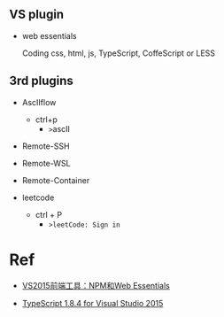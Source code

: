 ## VS plugin

+ web essentials

  Coding css, html, js, TypeScript, CoffeScript or LESS
  


## 3rd plugins

+ AscIIflow
  + ctrl+p 
    + `>`ascII

+ Remote-SSH
+ Remote-WSL
+ Remote-Container

+ leetcode
  + ctrl + P 
    + `>leetCode: Sign in`

# Ref

+ [VS2015前端工具：NPM和Web Essentials](http://www.mamicode.com/info-detail-505300.html)

+ [TypeScript 1.8.4 for Visual Studio 2015](https://visualstudiogallery.msdn.microsoft.com/418d1f01-e58c-453a-a7d0-8381b562d499)